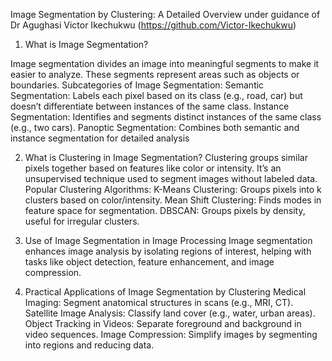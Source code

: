 Image Segmentation by Clustering: A Detailed Overview
under guidance of Dr Agughasi Victor Ikechukwu (https://github.com/Victor-Ikechukwu)

1. What is Image Segmentation?
   
Image segmentation divides an image into meaningful segments to make it easier to analyze. These segments represent areas such as objects or boundaries.
Subcategories of Image Segmentation:
Semantic Segmentation: Labels each pixel based on its class (e.g., road, car) but doesn’t differentiate between instances of the same class.
Instance Segmentation: Identifies and segments distinct instances of the same class (e.g., two cars).
Panoptic Segmentation: Combines both semantic and instance segmentation for detailed analysis


2. What is Clustering in Image Segmentation?
Clustering groups similar pixels together based on features like color or intensity. It’s an unsupervised technique used to segment images without labeled data.
Popular Clustering Algorithms:
K-Means Clustering: Groups pixels into k clusters based on color/intensity.
Mean Shift Clustering: Finds modes in feature space for segmentation.
DBSCAN: Groups pixels by density, useful for irregular clusters.



3. Use of Image Segmentation in Image Processing
Image segmentation enhances image analysis by isolating regions of interest, helping with tasks like object detection, feature enhancement, and image compression.

4. Practical Applications of Image Segmentation by Clustering
Medical Imaging: Segment anatomical structures in scans (e.g., MRI, CT).
Satellite Image Analysis: Classify land cover (e.g., water, urban areas).
Object Tracking in Videos: Separate foreground and background in video sequences.
Image Compression: Simplify images by segmenting into regions and reducing data.
